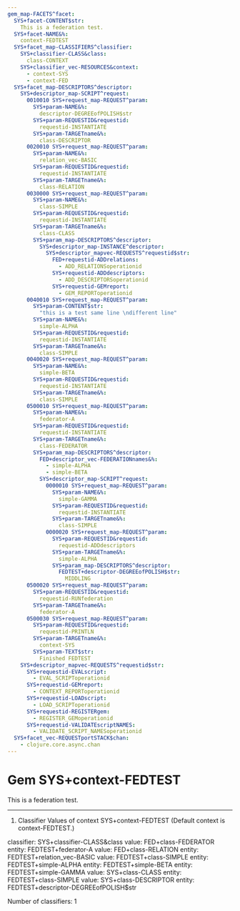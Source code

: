 ```yaml
---
gem_map-FACETS^facet:
  SYS+facet-CONTENT$str:
    This is a federation test.
  SYS+facet-NAME&%:
    context-FEDTEST
  SYS+facet_map-CLASSIFIERS^classifier:
    SYS+classifier-CLASS&class:
      class-CONTEXT
    SYS+classifier_vec-RESOURCES&context:
      - context-SYS
      - context-FED
  SYS+facet_map-DESCRIPTORS^descriptor:
    SYS+descriptor_map-SCRIPT^request:
      0010010 SYS+request_map-REQUEST^param:
        SYS+param-NAME&%:
          descriptor-DEGREEofPOLISH$str
        SYS+param-REQUESTID&requestid:
          requestid-INSTANTIATE
        SYS+param-TARGETname&%:
          class-DESCRIPTOR
      0020010 SYS+request_map-REQUEST^param:
        SYS+param-NAME&%:
          relation_vec-BASIC
        SYS+param-REQUESTID&requestid:
          requestid-INSTANTIATE
        SYS+param-TARGETname&%:
          class-RELATION
      0030000 SYS+request_map-REQUEST^param:
        SYS+param-NAME&%:
          class-SIMPLE
        SYS+param-REQUESTID&requestid:
          requestid-INSTANTIATE
        SYS+param-TARGETname&%:
          class-CLASS
        SYS+param_map-DESCRIPTORS^descriptor:
          SYS+descriptor_map-INSTANCE^descriptor:
            SYS+descriptor_mapvec-REQUESTS^requestid$str:
              FED+requestid-ADDrelations:
                - ADD_RELATIONSoperationid
              SYS+requestid-ADDdescriptors:
                - ADD_DESCRIPTORSoperationid
              SYS+requestid-GEMreport:
                - GEM_REPORToperationid
      0040010 SYS+request_map-REQUEST^param:
        SYS+param-CONTENT$str:
          "this is a test same line \ndifferent line"
        SYS+param-NAME&%:
          simple-ALPHA
        SYS+param-REQUESTID&requestid:
          requestid-INSTANTIATE
        SYS+param-TARGETname&%:
          class-SIMPLE
      0040020 SYS+request_map-REQUEST^param:
        SYS+param-NAME&%:
          simple-BETA
        SYS+param-REQUESTID&requestid:
          requestid-INSTANTIATE
        SYS+param-TARGETname&%:
          class-SIMPLE
      0500010 SYS+request_map-REQUEST^param:
        SYS+param-NAME&%:
          federator-A
        SYS+param-REQUESTID&requestid:
          requestid-INSTANTIATE
        SYS+param-TARGETname&%:
          class-FEDERATOR
        SYS+param_map-DESCRIPTORS^descriptor:
          FED+descriptor_vec-FEDERATIONnames&%:
            - simple-ALPHA
            - simple-BETA
          SYS+descriptor_map-SCRIPT^request:
            0000010 SYS+request_map-REQUEST^param:
              SYS+param-NAME&%:
                simple-GAMMA
              SYS+param-REQUESTID&requestid:
                requestid-INSTANTIATE
              SYS+param-TARGETname&%:
                class-SIMPLE
            0000020 SYS+request_map-REQUEST^param:
              SYS+param-REQUESTID&requestid:
                requestid-ADDdescriptors
              SYS+param-TARGETname&%:
                simple-ALPHA
              SYS+param_map-DESCRIPTORS^descriptor:
                FEDTEST+descriptor-DEGREEofPOLISH$str:
                  MIDDLING
      0500020 SYS+request_map-REQUEST^param:
        SYS+param-REQUESTID&requestid:
          requestid-RUNfederation
        SYS+param-TARGETname&%:
          federator-A
      0500030 SYS+request_map-REQUEST^param:
        SYS+param-REQUESTID&requestid:
          requestid-PRINTLN
        SYS+param-TARGETname&%:
          context-SYS
        SYS+param-TEXT$str:
          Finished FEDTEST
    SYS+descriptor_mapvec-REQUESTS^requestid$str:
      SYS+requestid-EVALscript:
        - EVAL_SCRIPToperationid
      SYS+requestid-GEMreport:
        - CONTEXT_REPORToperationid
      SYS+requestid-LOADscript:
        - LOAD_SCRIPToperationid
      SYS+requestid-REGISTERgem:
        - REGISTER_GEMoperationid
      SYS+requestid-VALIDATEscriptNAMES:
        - VALIDATE_SCRIPT_NAMESoperationid
  SYS+facet_vec-REQUESTportSTACK$chan:
    - clojure.core.async.chan
---
```

# Gem SYS+context-FEDTEST

This is a federation test.

---
1. Classifier Values of context SYS+context-FEDTEST
(Default context is context-FEDTEST.)

classifier:  SYS+classifier-CLASS&class
  value:       FED+class-FEDERATOR
    entity:      FEDTEST+federator-A
  value:       FED+class-RELATION
    entity:      FEDTEST+relation_vec-BASIC
  value:       FEDTEST+class-SIMPLE
    entity:      FEDTEST+simple-ALPHA
    entity:      FEDTEST+simple-BETA
    entity:      FEDTEST+simple-GAMMA
  value:       SYS+class-CLASS
    entity:      FEDTEST+class-SIMPLE
  value:       SYS+class-DESCRIPTOR
    entity:      FEDTEST+descriptor-DEGREEofPOLISH$str

Number of classifiers: 1

